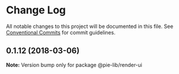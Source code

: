 # Change Log

All notable changes to this project will be documented in this file.
See [Conventional Commits](https://conventionalcommits.org) for commit guidelines.

<a name="0.1.12"></a>
## 0.1.12 (2018-03-06)




**Note:** Version bump only for package @pie-lib/render-ui
